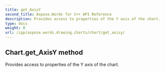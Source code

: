 ```yaml
---
title: get_AxisY
second_title: Aspose.Words for C++ API Reference
description: Provides access to properties of the Y axis of the chart. 
type: docs
weight: 0
url: /cpp/aspose.words.drawing.charts/chart/get_axisy/
---
```

## Chart.get_AxisY method


Provides access to properties of the Y axis of the chart.

